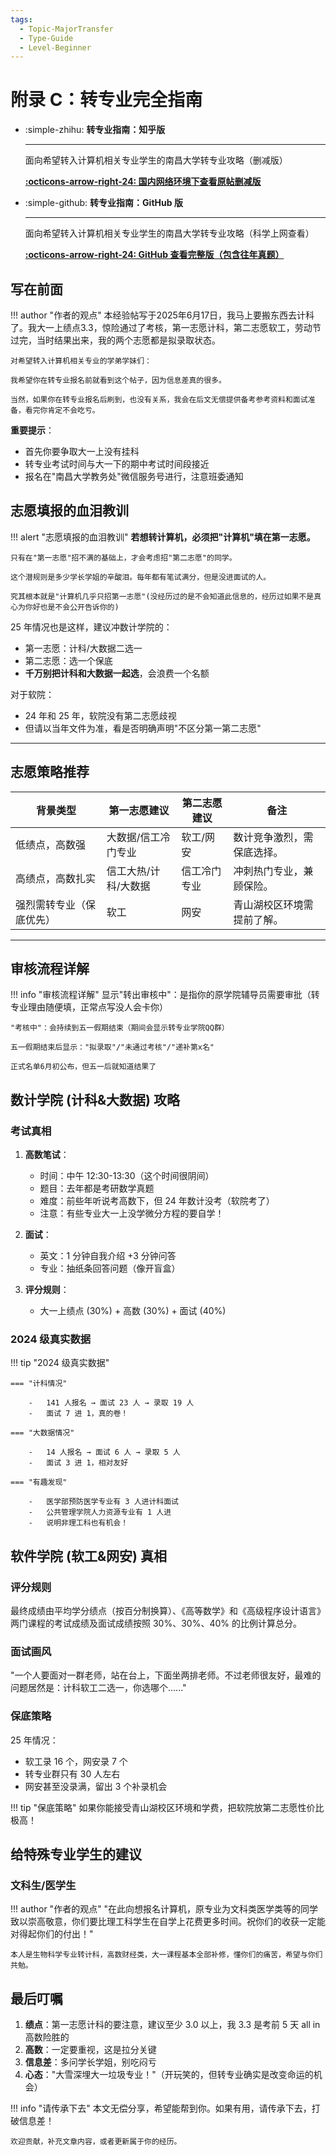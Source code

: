 ```yaml
---
tags:
  - Topic-MajorTransfer
  - Type-Guide
  - Level-Beginner
---
```



# 附录 C：转专业完全指南

<div class="grid cards" markdown>

-   :simple-zhihu: **转专业指南：知乎版**

    ---
    面向希望转入计算机相关专业学生的南昌大学转专业攻略（删减版）

    **[:octicons-arrow-right-24: 国内网络环境下查看原帖删减版](https://zhuanlan.zhihu.com/p/1918476797726693235)**

-   :simple-github: **转专业指南：GitHub 版**

    ---
    面向希望转入计算机相关专业学生的南昌大学转专业攻略（科学上网查看）

    **[:octicons-arrow-right-24: GitHub 查看完整版（包含往年真题）](https://github.com/SXP-Simon/awesome-cs-major-transition)**

</div>


## 写在前面


!!! author "作者的观点"
    本经验帖写于2025年6月17日，我马上要搬东西去计科了。我大一上绩点3.3，惊险通过了考核，第一志愿计科，第二志愿软工，劳动节过完，当时结果出来，我的两个志愿都是拟录取状态。
    
    对希望转入计算机相关专业的学弟学妹们：

    我希望你在转专业报名前就看到这个帖子，因为信息差真的很多。

    当然，如果你在转专业报名后刷到，也没有关系，我会在后文无偿提供备考参考资料和面试准备，看完你肯定不会吃亏。

**重要提示**：

- 首先你要争取大一上没有挂科
- 转专业考试时间与大一下的期中考试时间段接近
- 报名在"南昌大学教务处"微信服务号进行，注意班委通知


## 志愿填报的血泪教训

!!! alert "志愿填报的血泪教训"
    **若想转计算机，必须把"计算机"填在第一志愿。**
 
    只有在"第一志愿"招不满的基础上，才会考虑招"第二志愿"的同学。
    
    这个潜规则是多少学长学姐的辛酸泪。每年都有笔试满分，但是没进面试的人。
    
    究其根本就是"计算机几乎只招第一志愿"(没经历过的是不会知道此信息的，经历过如果不是真心为你好也是不会公开告诉你的)


25 年情况也是这样，建议冲数计学院的：

- 第一志愿：计科/大数据二选一
- 第二志愿：选一个保底
- **千万别把计科和大数据一起选**，会浪费一个名额

对于软院：

- 24 年和 25 年，软院没有第二志愿歧视
- 但请以当年文件为准，看是否明确声明"不区分第一第二志愿"


---


## 志愿策略推荐

| 背景类型                 | 第一志愿建议         | 第二志愿建议 | 备注                       |
| ------------------------ | -------------------- | ------------ | -------------------------- |
| 低绩点，高数强           | 大数据/信工冷门专业  | 软工/网安    | 数计竞争激烈，需保底选择。 |
| 高绩点，高数扎实         | 信工大热/计科/大数据 | 信工冷门专业 | 冲刺热门专业，兼顾保险。   |
| 强烈需转专业（保底优先） | 软工                 | 网安         | 青山湖校区环境需提前了解。 |

---



## 审核流程详解

!!! info "审核流程详解"
    显示"转出审核中"：是指你的原学院辅导员需要审批（转专业理由随便填，正常点写没人会卡你）

    "考核中"：会持续到五一假期结束（期间会显示转专业学院QQ群）

    五一假期结束后显示："拟录取"/"未通过考核"/"递补第x名"
    
    正式名单6月初公布，但五一后就知道结果了

## 数计学院 (计科&大数据) 攻略

### 考试真相

1. **高数笔试**：
   - 时间：中午 12:30-13:30（这个时间很阴间）
   - 题目：去年都是考研数学真题
   - 难度：前些年听说考高数下，但 24 年数计没考（软院考了）
   - 注意：有些专业大一上没学微分方程的要自学！

2. **面试**：
   - 英文：1 分钟自我介绍 +3 分钟问答
   - 专业：抽纸条回答问题（像开盲盒）

3. **评分规则**：
   - 大一上绩点 (30%) + 高数 (30%) + 面试 (40%)

### 2024 级真实数据

!!! tip "2024 级真实数据"

    === "计科情况"

        -   141 人报名 → 面试 23 人 → 录取 19 人
        -   面试 7 进 1，真的卷！

    === "大数据情况"

        -   14 人报名 → 面试 6 人 → 录取 5 人
        -   面试 3 进 1，相对友好

    === "有趣发现"

        -   医学部预防医学专业有 3 人进计科面试
        -   公共管理学院人力资源专业有 1 人进
        -   说明非理工科也有机会！



## 软件学院 (软工&网安) 真相

### 评分规则

最终成绩由平均学分绩点（按百分制换算）、《高等数学》和《高级程序设计语言》两门课程的考试成绩及面试成绩按照 30%、30%、40% 的比例计算总分。

### 面试画风

"一个人要面对一群老师，站在台上，下面坐两排老师。不过老师很友好，最难的问题居然是：计科软工二选一，你选哪个......"

### 保底策略

25 年情况：

- 软工录 16 个，网安录 7 个
- 转专业群只有 30 人左右
- 网安甚至没录满，留出 3 个补录机会

!!! tip "保底策略"
    如果你能接受青山湖校区环境和学费，把软院放第二志愿性价比极高！



## 给特殊专业学生的建议

### 文科生/医学生

!!! author "作者的观点"
    "在此向想报名计算机，原专业为文科类医学类等的同学致以崇高敬意，你们要比理工科学生在自学上花费更多时间。祝你们的收获一定能对得起你们的付出！"

    本人是生物科学专业转计科，高数财经类，大一课程基本全部补修，懂你们的痛苦，希望与你们共勉。

## 最后叮嘱

1. **绩点**：第一志愿计科的要注意，建议至少 3.0 以上，我 3.3 是考前 5 天 all in 高数险胜的
2. **高数**：一定要重视，这是拉分关键
3. **信息差**：多问学长学姐，别吃闷亏
4. **心态**："大雪深埋大一垃圾专业！"（开玩笑的，但转专业确实是改变命运的机会）

!!! info "请传承下去"
    本文无偿分享，希望能帮到你。如果有用，请传承下去，打破信息差！

    欢迎贡献，补充文章内容，或者更新属于你的经历。
